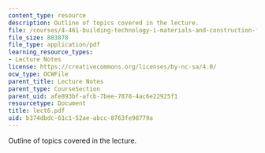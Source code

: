 ```yaml
---
content_type: resource
description: Outline of topics covered in the lecture.
file: /courses/4-461-building-technology-i-materials-and-construction-fall-2004/b374dbdc61c152aeabcc8763fe98779a_lect6.pdf
file_size: 883878
file_type: application/pdf
learning_resource_types:
- Lecture Notes
license: https://creativecommons.org/licenses/by-nc-sa/4.0/
ocw_type: OCWFile
parent_title: Lecture Notes
parent_type: CourseSection
parent_uid: afe893bf-afcb-7bee-7878-4ac6e22925f1
resourcetype: Document
title: lect6.pdf
uid: b374dbdc-61c1-52ae-abcc-8763fe98779a
---
```

Outline of topics covered in the lecture.